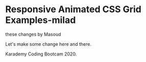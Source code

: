 # Responsive Animated CSS Grid Examples-milad

these changes by Masoud

Let's make some change here and there.


Karademy Coding Bootcam 2020.


